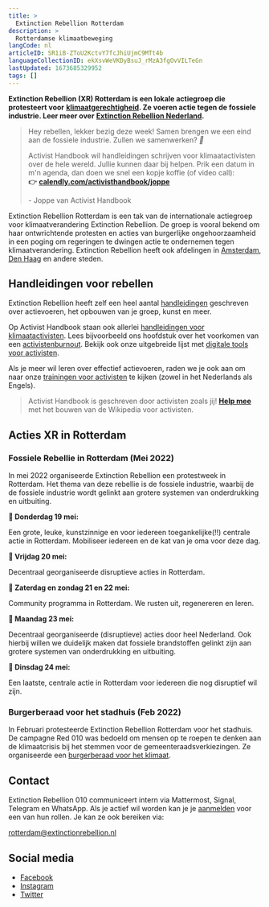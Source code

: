 ```yaml
---
title: >
  Extinction Rebellion Rotterdam
description: >
  Rotterdamse klimaatbeweging
langCode: nl
articleID: SR1iB-ZToU2KctvY7fcJhiUjmC9MTt4b
languageCollectionID: ekXsvWeVKDyBsuJ_rMzA3fgOvVILTeGn
lastUpdated: 1673685329952
tags: []
---
```


**Extinction Rebellion (XR) Rotterdam is een lokale actiegroep die protesteert voor** [**klimaatgerechtigheid**](/campaigns/climate)**. Ze voeren actie tegen de fossiele industrie. Leer meer over** [**Extinction Rebellion Nederland**](/nl/extinction-rebellion)**.**

> Hey rebellen, lekker bezig deze week! Samen brengen we een eind aan de fossiele industrie. Zullen we samenwerken? _💚_
> 
> Activist Handbook wil handleidingen schrijven voor klimaatactivisten over de hele wereld. Jullie kunnen daar bij helpen. Prik een datum in m'n agenda, dan doen we snel een kopje koffie (of video call):  
> **👉** [**calendly.com/activisthandbook/joppe**](https://calendly.com/activisthandbook/joppe)
> 
> \- Joppe van Activist Handbook

Extinction Rebellion Rotterdam is een tak van de internationale actiegroep voor klimaatverandering Extinction Rebellion. De groep is vooral bekend om haar ontwrichtende protesten en acties van burgerlijke ongehoorzaamheid in een poging om regeringen te dwingen actie te ondernemen tegen klimaatverandering. Extinction Rebellion heeft ook afdelingen in [Amsterdam](/nl/extinction-rebellion/amsterdam), [Den Haag](/nl/extinction-rebellion/den-haag) en andere steden.

## **Handleidingen voor rebellen**

Extinction Rebellion heeft zelf een heel aantal [handleidingen](https://extinctionrebellion.nl/hulpmiddelen/) geschreven over actievoeren, het opbouwen van je groep, kunst en meer.

Op Activist Handbook staan ook allerlei [handleidingen voor klimaatactivisten](/campaigns/climate). Lees bijvoorbeeld ons hoofdstuk over het voorkomen van een [activistenburnout](/wellbeing/burnout). Bekijk ook onze uitgebreide lijst met [digitale tools voor activisten](/tools).

Als je meer wil leren over effectief actievoeren, raden we je ook aan om naar onze [trainingen voor activisten](/trainings) te kijken (zowel in het Nederlands als Engels).

> Activist Handbook is geschreven door activisten zoals jij! [**Help mee**](http://activism.rocks/join) met het bouwen van de Wikipedia voor activisten.

## Acties XR in Rotterdam

### **Fossiele Rebellie in Rotterdam (Mei 2022)**

In mei 2022 organiseerde Extinction Rebellion een protestweek in Rotterdam. Het thema van deze rebellie is de fossiele industrie, waarbij de de fossiele industrie wordt gelinkt aan grotere systemen van onderdrukking en uitbuiting.

**🌺 Donderdag 19 mei:**

Een grote, leuke, kunstzinnige en voor iedereen toegankelijke(!!) centrale actie in Rotterdam. Mobiliseer iedereen en de kat van je oma voor deze dag.

**🌷 Vrijdag 20 mei:**

Decentraal georganiseerde disruptieve acties in Rotterdam.

**🌸 Zaterdag en zondag 21 en 22 mei:**

Community programma in Rotterdam. We rusten uit, regenereren en leren.

**🌼 Maandag 23 mei:**

Decentraal georganiseerde (disruptieve) acties door heel Nederland. Ook hierbij willen we duidelijk maken dat fossiele brandstoffen gelinkt zijn aan grotere systemen van onderdrukking en uitbuiting.

**🌻 Dinsdag 24 mei:**

Een laatste, centrale actie in Rotterdam voor iedereen die nog disruptief wil zijn.

### Burgerberaad voor het stadhuis (Feb 2022)

In Februari protesteerde Extinction Rebellion Rotterdam voor het stadhuis. De campagne Red 010 was bedoeld om mensen op te roepen te denken aan de klimaatcrisis bij het stemmen voor de gemeenteraadsverkiezingen. Ze organiseerde een [burgerberaad voor het klimaat](https://openrotterdam.nl/extinction-rebellion-protesteert-voor-stadhuis-rotterdam-moet-klimaatneutraal-in-2025/).

## Contact

Extinction Rebellion 010 communiceert intern via Mattermost, Signal, Telegram en WhatsApp. Als je actief wil worden kan je je [aanmelden](https://extinctionrebellion.nl/en/groep/rotterdam/) voor een van hun rollen. Je kan ze ook bereiken via:

[rotterdam@extinctionrebellion.nl](mailto:rotterdam@extinctionrebellion.nl)

## Social media

-   [Facebook](https://www.facebook.com/XR010/)
-   [Instagram](https://www.instagram.com/xr.rotterdam/)
-   [Twitter](https://twitter.com/xr_rotterdam)